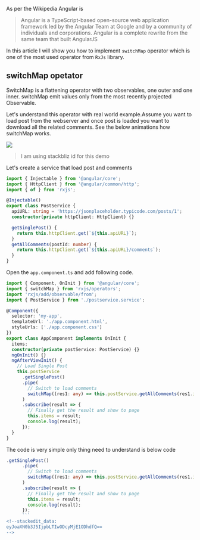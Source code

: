 As per the Wikipedia Angular is
>Angular is a TypeScript-based open-source web application framework led by the Angular Team at Google and by a community of individuals and corporations. Angular is a complete rewrite from the same team that built AngularJS

In this article I will show you how to implement `switchMap` operator which is one of the most used operator from `RxJs` library. 

## switchMap opetator
SwitchMap is a flattening operator with two observables, one outer and one inner. switchMap emit values only from the most recently projected Observable.

Let's understand this operator with real world example.Assume you want to load post from the webserver and once post is loaded you want to download all the related comments. See the below animations how switchMap works.

![](https://1.bp.blogspot.com/-tBALfDqjn0c/YLxfMim_FbI/AAAAAAAAOv0/O1xaV36oleIzZFHGB3ixWWXRyOUVNOjsgCLcBGAsYHQ/s16000/switch-map.gif)

> I am using stackbliz id for this demo

Let's create a service that load post and comments

```typescript
import { Injectable } from '@angular/core';
import { HttpClient } from '@angular/common/http';
import { of } from 'rxjs';

@Injectable()
export class PostService {
  apiURL: string = 'https://jsonplaceholder.typicode.com/posts/1';
  constructor(private httpClient: HttpClient) {}

  getSinglePost() {
    return this.httpClient.get(`${this.apiURL}`);
  }
  getAllComments(postId: number) {
    return this.httpClient.get(`${this.apiURL}/comments`);
  }
}
```

Open the `app.component.ts` and add following code.

```typescript
import { Component, OnInit } from '@angular/core';
import { switchMap } from 'rxjs/operators';
import 'rxjs/add/observable/from';
import { PostService } from './postservice.service';

@Component({
  selector: 'my-app',
  templateUrl: './app.component.html',
  styleUrls: ['./app.component.css']
})
export class AppComponent implements OnInit {
  items;
  constructor(private postService: PostService) {}
  ngOnInit() {}
  ngAfterViewInit() {
    // Load Single Post
    this.postService
      .getSinglePost()
      .pipe(
        // Switch to load comments
        switchMap((res1: any) => this.postService.getAllComments(res1.id))
      )
      .subscribe(result => {
        // Finally get the result and show to page
        this.items = result;
        console.log(result);
      });
  }
}

```
The code is very simple only thing need to understand is below code

```typescript
.getSinglePost()
      .pipe(
        // Switch to load comments
        switchMap((res1: any) => this.postService.getAllComments(res1.id))
      )
      .subscribe(result => {
        // Finally get the result and show to page
        this.items = result;
        console.log(result);
      });
      ```
<!--stackedit_data:
eyJoaXN0b3J5IjpbLTIwODcyMjE1ODhdfQ==
-->